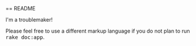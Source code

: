 == README

I'm a troublemaker!


Please feel free to use a different markup language if you do not plan to run
<tt>rake doc:app</tt>.
